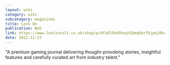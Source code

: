 ```yaml
---
layout: wiki
category: wiki
subcategory: magazines
title: Lock On
publication: Web
link: https://www.lostincult.co.uk/shop/p/4fz6lhh45huyh1bmqhbrfbjpdj0kci-3fyy6-dwkck-jc5kl-bprgs-yye3h-ldegp-nz53y
date: 2022-11-27
---
```


"A premium gaming journal delivering thought-provoking stories, insightful features and carefully curated art from industry talent."

